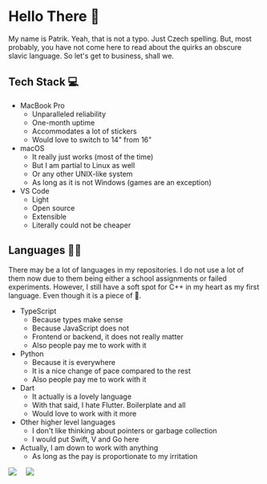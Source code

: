 # Hello There 👋

My name is Patrik. Yeah, that is not a typo. Just Czech spelling. But, most probably, you have not come here to read about the quirks an obscure slavic language. So let's get to business, shall we.

## Tech Stack 💻

* MacBook Pro
  * Unparalleled reliability
  * One-month uptime
  * Accommodates a lot of stickers
  * Would love to switch to 14" from 16"
* macOS
  * It really just works (most of the time)
  * But I am partial to Linux as well
  * Or any other UNIX-like system
  * As long as it is not Windows (games are an exception)
* VS Code
  * Light
  * Open source
  * Extensible
  * Literally could not be cheaper

## Languages 👨‍💻

There may be a lot of languages in my repositories. I do not use a lot of them now due to them being either a school assignments or failed experiments. However, I still have a soft spot for C++ in my heart as my first language. Even though it is a piece of 💩.

* TypeScript
  * Because types make sense
  * Because JavaScript does not
  * Frontend or backend, it does not really matter
  * Also people pay me to work with it
* Python
  * Because it is everywhere
  * It is a nice change of pace compared to the rest
  * Also people pay me to work with it
* Dart
  * It actually is a lovely language
  * With that said, I hate Flutter. Boilerplate and all
  * Would love to work with it more
* Other higher level languages
  * I don't like thinking about pointers or garbage collection
  * I would put Swift, V and Go here
* Actually, I am down to work with anything
  * As long as the pay is proportionate to my irritation

<div style="display: flex; flex-direction: row; flex-wrap: wrap; gap: 2vw;">
    <a href="https://github.com/anuraghazra/github-readme-stats">
        <img align="center" src="https://github-readme-stats.vercel.app/api?username=tehSIRius&show_icons=true&theme=transparent" />
    </a>
    <a href="https://github.com/anuraghazra/github-readme-stats">
        <img align="center" src="https://github-readme-stats.vercel.app/api/top-langs/?username=tehSIRius&theme=transparent" />
    </a>
</div>
